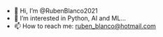 - 👋 Hi, I’m @RubenBlanco2021
- 👀 I’m interested in Python, AI and ML...
- 📫 How to reach me: ruben_blanco@hotmail.com

<!---
RubenBlanco2021/RubenBlanco2021 is a ✨ special ✨ repository because its `README.md` (this file) appears on your GitHub profile.
You can click the Preview link to take a look at your changes.
--->
